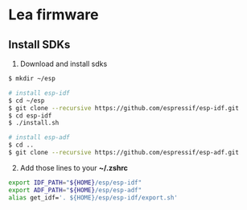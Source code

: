 # Lea firmware

## Install SDKs

1. Download and install sdks
```bash
$ mkdir ~/esp

# install esp-idf
$ cd ~/esp
$ git clone --recursive https://github.com/espressif/esp-idf.git
$ cd esp-idf
$ ./install.sh

# install esp-adf
$ cd ..
$ git clone --recursive https://github.com/espressif/esp-adf.git

```

2. Add those lines to your **~/.zshrc**
```bash
export IDF_PATH="${HOME}/esp/esp-idf"
export ADF_PATH="${HOME}/esp/esp-adf"
alias get_idf='. ${HOME}/esp/esp-idf/export.sh'
```
